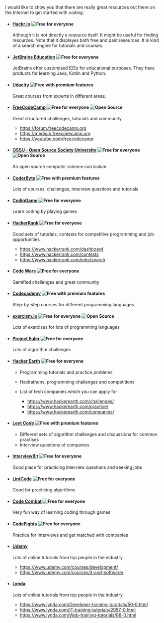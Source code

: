 I would like to show you that there are really great resources out there on the Internet to get started with coding.
    
- #### [Hackr.io](https://hackr.io) ![Free for everyone][free]

    Although it is not directly a resource itself. It might be useful for finding resources.
    Note that it displayes both free and paid resources.
    It is kind of a search engine for tutorials and courses.
    
- #### [JetBrains Education](https://www.jetbrains.com/education/) ![Free for everyone][free]

    JetBrains offer customized IDEs for educational purposes. They have products for learning Java, Kotlin and
    Python.

- #### [Udacity](https://www.udacity.com) ![Free with premium features][freemium]

    Great courses from experts in different areas.

- #### [FreeCodeCamp](https://www.freecodecamp.org) ![Free for everyone][free] ![Open Source][open-source]

    Great structured challenges, tutorials and community

    - https://forum.freecodecamp.org
    - https://medium.freecodecamp.org
    - https://youtube.com/freecodecamp

- #### [OSSU - Open Source Society University](https://github.com/ossu/computer-science) ![Free for everyone][free] ![Open Source][open-source]

    An open source computer science curriculum

- #### [CoderByte](https://coderbyte.com) ![Free with premium features][freemium]

    Lots of courses, challenges, interview questions and tutorials

- #### [CodinGame](https://www.codingame.com/start) ![Free for everyone][free]

    Learn coding by playing games
            
- #### [HackerRank](https://www.hackerrank.com) ![Free for everyone][free]

    Good sets of tutorials, contests for competitive programming and job opportunities

    - https://www.hackerrank.com/dashboard
    - https://www.hackerrank.com/contests
    - https://www.hackerrank.com/jobs/search

- #### [Code Wars](https://www.codewars.com) ![Free for everyone][free]

    Gamified challenges and great community 

- #### [Codecademy](https://www.codecademy.com) ![Free with premium features][freemium]

    Step-by-step courses for different programming languages

- #### [exercism.io](http://exercism.io) ![Free for everyone][free] ![Open Source][open-source]

    Lots of exercises for lots of programming languages

- #### [Project Euler](https://projecteuler.net) ![Free for everyone][free]

    Lots of algorithm challenges

- #### [Hacker Earth](https://www.hackerearth.com) ![Free for everyone][free]

    - Programming tutorials and practice problems
    - Hackathons, programming challenges and competitions
    - List of tech companies which you can apply for

        - https://www.hackerearth.com/challenges/
        - https://www.hackerearth.com/practice/
        - https://www.hackerearth.com/companies/

- #### [Leet Code](https://leetcode.com/explore/) ![Free with premium features][freemium]

    - Different sets of algorithm challenges and discussions for common practises 
    - Interview questions of companies

- #### [InterviewBit](https://www.interviewbit.com) ![Free for everyone][free]

    Good place for practicing interview questions and seeking jobs

- #### [LintCode](https://www.lintcode.com) ![Free for everyone][free]

    Good for practicing algorithms

- #### [Code Combat](https://codecombat.com) ![Free for everyone][free]

    Very fun way of learning coding through games

- #### [CodeFights](https://codefights.com) ![Free for everyone][free]

    Practice for interviews and get matched with companies

- #### [Udemy](https://www.udemy.com)

    Lots of online tutorials from top people in the industry
    
    - https://www.udemy.com/courses/development/
    - https://www.udemy.com/courses/it-and-software/
    
- #### [Lynda](https://www.lynda.com)
    
    Lots of online tutorials from top people in the industry
    
    - https://www.lynda.com/Developer-training-tutorials/50-0.html
    - https://www.lynda.com/IT-training-tutorials/2057-0.html
    - https://www.lynda.com/Web-training-tutorials/88-0.html
        
[free]: https://img.shields.io/badge/free-for%20everyone-green.svg
[free for students]: https://img.shields.io/badge/free-for%20students-blue.svg
[freemium]: https://img.shields.io/badge/free-with%20premium%20features-orange.svg
[open-source]: https://img.shields.io/badge/open--source-yes-green.svg
